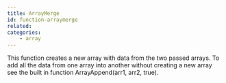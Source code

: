 ```yaml
---
title: ArrayMerge
id: function-arraymerge
related:
categories:
    - array
---
```


This function creates a new array with data from the two passed arrays. To add all the data from one array into another without creating a new array see the built in function ArrayAppend(arr1, arr2, true).
